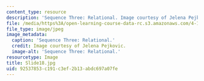 ```yaml
---
content_type: resource
description: 'Sequence Three: Relational. Image courtesy of Jelena Pejkovic.'
file: /media/https%3A/open-learning-course-data-rc.s3.amazonaws.com/4-184-architectural-design-workshop-collage-method-and-form-spring-2004/92537853c191c3ef2b13abdc697a07fe_Slide18.jpg
file_type: image/jpeg
image_metadata:
  caption: 'Sequence Three: Relational.'
  credit: Image courtesy of Jelena Pejkovic.
  image-alt: 'Sequence Three: Relational.'
resourcetype: Image
title: Slide18.jpg
uid: 92537853-c191-c3ef-2b13-abdc697a07fe
---
```

